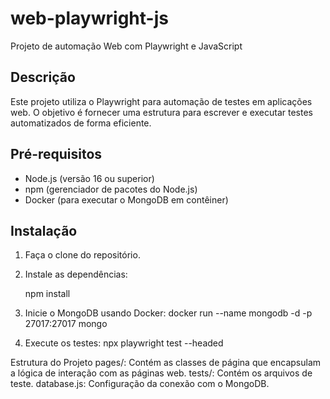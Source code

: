 # web-playwright-js

Projeto de automação Web com Playwright e JavaScript

## Descrição

Este projeto utiliza o Playwright para automação de testes em aplicações web. O objetivo é fornecer uma estrutura para escrever e executar testes automatizados de forma eficiente.

## Pré-requisitos

- Node.js (versão 16 ou superior)
- npm (gerenciador de pacotes do Node.js)
- Docker (para executar o MongoDB em contêiner)

## Instalação

1. Faça o clone do repositório.

2. Instale as dependências:

   npm install

3. Inicie o MongoDB usando Docker:
    docker run --name mongodb -d -p 27017:27017 mongo

4. Execute os testes:
    npx playwright test --headed


Estrutura do Projeto
pages/: Contém as classes de página que encapsulam a lógica de interação com as páginas web.
tests/: Contém os arquivos de teste.
database.js: Configuração da conexão com o MongoDB.
